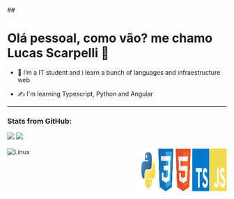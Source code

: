##<h1>Olá pessoal, como vão? me chamo Lucas Scarpelli 👋</h1>


- 🌱 I’m a IT student and i learn a bunch of languages and infraestructure web</p>
- ✍ I'm learning Typescript, Python and Angular
--------------------------------------------------------------------------------
<div>
  <h3>Stats from GitHub:</h3>
  <a>
    <img height="180cm" src="https://github-readme-stats.vercel.app/api?username=malaco776&show_icons=true&theme=radical"/>
    <img height="200em" src="https://camo.githubusercontent.com/94447e19a881fb6b7fcdca57248c3d43f24fc2d88e10ee99c30ee31196665101/68747470733a2f2f6769746875622d726561646d652d73746174732e76657263656c2e6170702f6170692f746f702d6c616e67732f3f757365726e616d653d7666736f757a61266c61796f75743d636f6d70616374266c616e67735f636f756e743d37267468656d653d64726163756c6126686964655f626f726465723d7472756526" data-canonical-src="https://github-readme-stats.vercel.app/api/top-langs/?username=malaco776&amp;layout=compact&amp;langs_count=7&amp;theme=radical&amp;hide_border=true&amp;" style="max-width: 200%;">
 </a>
</div>

<div style="display: inline_block"><br>
  <img align="right" alt="-Js" height="100" width="40" src="https://raw.githubusercontent.com/devicons/devicon/master/icons/javascript/javascript-plain.svg">
  <img align="right" alt="-Ts" height="100" width="40" src="https://raw.githubusercontent.com/devicons/devicon/master/icons/typescript/typescript-plain.svg">
  <img align="right" alt="-HTML" height="100" width="40" src="https://raw.githubusercontent.com/devicons/devicon/master/icons/html5/html5-original.svg">
  <img align="right" alt="CSS" height="100" width="40" src="https://raw.githubusercontent.com/devicons/devicon/master/icons/css3/css3-original.svg">
  <img align="right" alt="Python" height="100" width="40" src="https://raw.githubusercontent.com/devicons/devicon/master/icons/python/python-original.svg">
  <img aliign="right" alt="Linux" height="100" width="40" src="https://cdn.jsdelivr.net/gh/devicons/devicon@latest/icons/linux/linux-original.svg"/>
</div>
